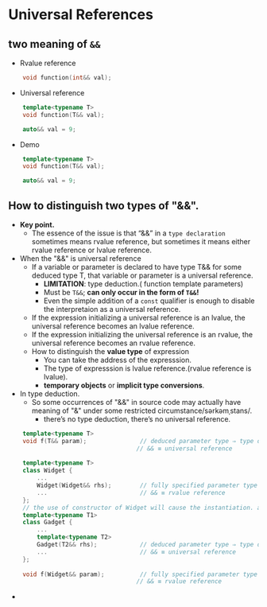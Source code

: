 # Universal References


## two meaning of `&&`
- Rvalue reference
```c++
    void function(int&& val);
```
- Universal reference
```c++
    template<typename T>
    void function(T&& val);

    auto&& val = 9;
```
- Demo
```c++
    template<typename T>
    void function(T&& val);

    auto&& val = 9;
```
  
## How to distinguish two types of "&&".
- **Key point.**
  - The essence of the issue is that “&&” in a `type declaration` sometimes means rvalue reference, but sometimes it means either rvalue reference or lvalue reference.
- When the "&&" is universal reference
    - If a variable or parameter is declared to have type T&& for some deduced type T, that variable or parameter is a universal reference.
        - **LIMITATION**: type deduction.( function template parameters)
        - Must be `T&&`; **can only occur in the form of `T&&`!**
        - Even the simple addition of a `const` qualifier is enough to disable the interpretaion as a universal reference.
    - If the expression initializing a universal reference is an lvalue, the universal reference becomes an lvalue reference.
    - If the expression initializing the universal reference is an rvalue, the universal reference becomes an rvalue reference.
    - How to distinguish the **value type** of expression
      - You can take the address of the expresssion.
      - The type of expresssion is lvalue reference.(rvalue reference is lvalue).
      - **temporary objects** or **implicit type conversions**.
- In type deduction.
  - So some occurrences of "&&" in source code may actually have meaning of "&" under some restricted circumstance/sərkəmˌstans/.
    - there’s no type deduction, there’s no universal reference.
```c++
    template<typename T>
    void f(T&& param);               // deduced parameter type ⇒ type deduction;
                                    // && ≡ universal reference
    
    template<typename T>
    class Widget {
        ...
        Widget(Widget&& rhs);        // fully specified parameter type ⇒ no type deduction;
        ...                          // && ≡ rvalue reference
    };
    // the use of constructor of Widget will cause the instantiation. and T has been known.
    template<typename T1>
    class Gadget {
        ...
        template<typename T2>
        Gadget(T2&& rhs);            // deduced parameter type ⇒ type deduction;
        ...                          // && ≡ universal reference
    };
    
    void f(Widget&& param);          // fully specified parameter type ⇒ no type deduction;
                                    // && ≡ rvalue reference
```
- 
